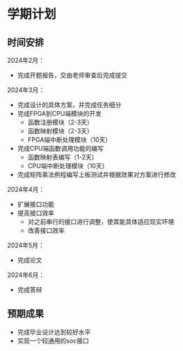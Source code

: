 # 学期计划

## 时间安排

2024年2月：

- 完成开题报告，交由老师审查后完成提交

2024年3月：

- 完成设计的具体方案，并完成任务细分
- 完成FPGA到CPU端模块的开发
  - 函数注册模块（2-3天）
  - 函数映射模块（2-3天）
  - FPGA端中断处理模块（10天）
- 完成CPU端函数调用功能的编写
  - 函数映射表编写（1-2天）
  - CPU端中断处理模块（10天）
- 完成矩阵乘法例程编写上板测试并根据效果对方案进行修改

2024年4月：

- 扩展接口功能
- 提高接口效率
  - 对之前串行的接口进行调整，使其能具体适应现实环境
  - 改善接口效率

2024年5月：

- 完成论文

2024年6月：

- 完成答辩

## 预期成果

- 完成毕业设计达到较好水平
- 实现一个较通用的soc接口
